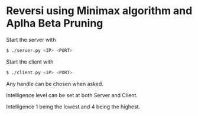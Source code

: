 # Reversi using Minimax algorithm and Aplha Beta Pruning
Start the server with
```sh
$ ./server.py <IP> <PORT>
```

Start the client with
```sh
$ ./client.py <IP> <PORT>
```
Any handle can be chosen when asked.

Intelligence level can be set at both Server and Client.

Intelligence 1 being the lowest and 4 being the highest.
